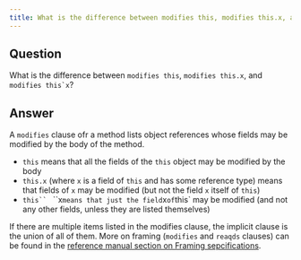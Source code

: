 ```yaml
---
title: What is the difference between modifies this, modifies this.x, and modifies this`x?
---
```


## Question

What is the difference between `modifies this`, `modifies this.x`, and ``modifies this`x``?

## Answer

A `modifies` clause ofr a method lists object references whose fields may be modified by the body of the method.
- `this` means that all the fields of the `this` object may be modified by the body
- `this.x` (where `x` is a field of `this` and has some reference type) means that fields of `x` may be modified (but not the field `x` itself of `this`)
- `this`` ` ``x` means that just the field `x` of `this` may be modified (and not any other fields, unless they are listed themselves)

If there are multiple items listed in the modifies clause, the implicit clause is the union of all of them.
More on framing (`modifies` and `reaqds` clauses) can be found in the [reference manual section on Framing sepcifications](https://dafny.org/dafny/DafnyRef/DafnyRef#sec-frame-expression).
